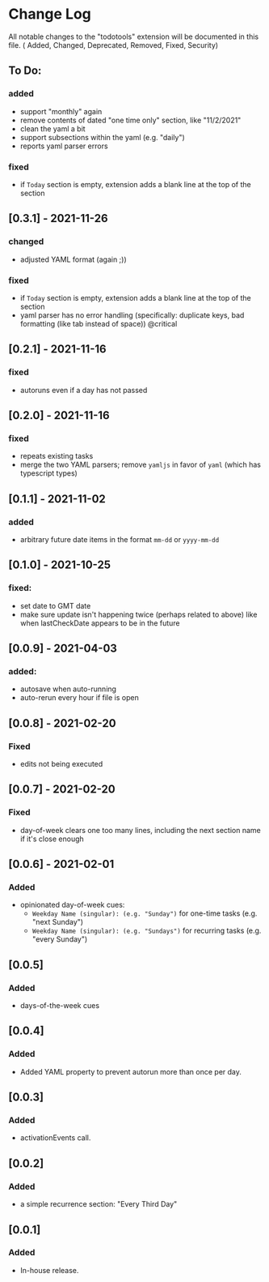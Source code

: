 # Change Log

All notable changes to the "todotools" extension will be documented in this file.
( Added, Changed, Deprecated, Removed, Fixed, Security)

## To Do:

### added

- support "monthly" again
- remove contents of dated "one time only" section, like "11/2/2021"
- clean the yaml a bit
- support subsections within the yaml (e.g. "daily")
- reports yaml parser errors

### fixed

- if `Today` section is empty, extension adds a blank line at the top of the section

## [0.3.1] - 2021-11-26

### changed

- adjusted YAML format (again ;))

### fixed

- if `Today` section is empty, extension adds a blank line at the top of the section
- yaml parser has no error handling (specifically: duplicate keys, bad formatting (like tab instead of space)) @critical

## [0.2.1] - 2021-11-16

### fixed

- autoruns even if a day has not passed

## [0.2.0] - 2021-11-16

### fixed

- repeats existing tasks
- merge the two YAML parsers; remove `yamljs` in favor of `yaml` (which has typescript types)

## [0.1.1] - 2021-11-02

### added

- arbitrary future date items in the format `mm-dd` or `yyyy-mm-dd`

## [0.1.0] - 2021-10-25

### fixed:

- set date to GMT date
- make sure update isn't happening twice (perhaps related to above) like when lastCheckDate appears to be in the future

## [0.0.9] - 2021-04-03

### added:

- autosave when auto-running
- auto-rerun every hour if file is open

## [0.0.8] - 2021-02-20

### Fixed

- edits not being executed

## [0.0.7] - 2021-02-20

### Fixed

- day-of-week clears one too many lines, including the next section name if it's close enough

## [0.0.6] - 2021-02-01

### Added

- opinionated day-of-week cues:
  - `Weekday Name (singular): (e.g. "Sunday")` for one-time tasks (e.g. "next Sunday")
  - `Weekday Name (singular): (e.g. "Sundays")` for recurring tasks (e.g. "every Sunday")

## [0.0.5]

### Added

- days-of-the-week cues

## [0.0.4]

### Added

- Added YAML property to prevent autorun more than once per day.

## [0.0.3]

### Added

- activationEvents call.

## [0.0.2]

### Added

- a simple recurrence section: "Every Third Day"

## [0.0.1]

### Added

- In-house release.
